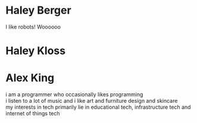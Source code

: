 # Haley Berger
I like robots! Woooooo


# Haley Kloss


# Alex King
i am a programmer who occasionally likes programming <br>
i listen to a lot of music and i like art and furniture design and skincare <br>
my interests in tech primarily lie in educational tech, infrastructure tech
and internet of things tech
